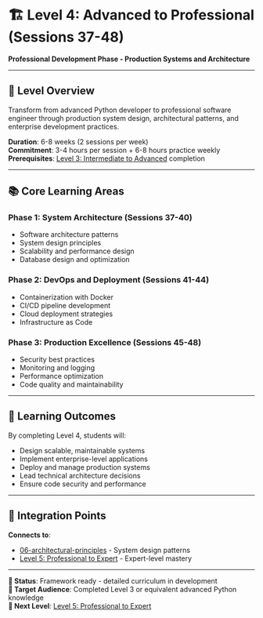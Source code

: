 # 🏗️ Level 4: Advanced to Professional (Sessions 37-48)

**Professional Development Phase - Production Systems and Architecture**

---

## 🎯 Level Overview

Transform from advanced Python developer to professional software engineer through production system design, architectural patterns, and enterprise development practices.

**Duration**: 6-8 weeks (2 sessions per week)  
**Commitment**: 3-4 hours per session + 6-8 hours practice weekly  
**Prerequisites**: [Level 3: Intermediate to Advanced](../03_Intermediate_to_Advanced/) completion

---

## 📚 Core Learning Areas

### **Phase 1: System Architecture (Sessions 37-40)**

- Software architecture patterns
- System design principles
- Scalability and performance design
- Database design and optimization

### **Phase 2: DevOps and Deployment (Sessions 41-44)**

- Containerization with Docker
- CI/CD pipeline development
- Cloud deployment strategies
- Infrastructure as Code

### **Phase 3: Production Excellence (Sessions 45-48)**

- Security best practices
- Monitoring and logging
- Performance optimization
- Code quality and maintainability

---

## 🎯 Learning Outcomes

By completing Level 4, students will:

- Design scalable, maintainable systems
- Implement enterprise-level applications
- Deploy and manage production systems
- Lead technical architecture decisions
- Ensure code security and performance

---

## 🔗 Integration Points

**Connects to**:

- [06-architectural-principles](../../software-design-principles/06-architectural-principles/) - System design patterns
- [Level 5: Professional to Expert](../05_Professional_to_Expert/) - Expert-level mastery

---

**📅 Status**: Framework ready - detailed curriculum in development  
**🎯 Target Audience**: Completed Level 3 or equivalent advanced Python knowledge  
**📍 Next Level**: [Level 5: Professional to Expert](../05_Professional_to_Expert/)
